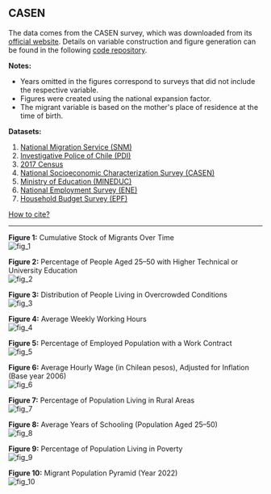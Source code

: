 ## CASEN  
The data comes from the CASEN survey, which was downloaded from its [official website](https://observatorio.ministeriodesarrollosocial.gob.cl/encuesta-casen). Details on variable construction and figure generation can be found in the following [code repository](https://github.com/NucleoMIGRA/Plataforma_privado/tree/main/bases/casen).  

**Notes:**  
- Years omitted in the figures correspond to surveys that did not include the respective variable.  
- Figures were created using the national expansion factor.  
- The migrant variable is based on the mother's place of residence at the time of birth.

**Datasets:**
1. [National Migration Service (SNM)](../eng_md/SNM.md)
2. [Investigative Police of Chile (PDI)](../eng_md/PDI.md)
3. [2017 Census](../eng_md/CENSO.md)
4. [National Socioeconomic Characterization Survey (CASEN)](./CASEN.md)
5. [Ministry of Education (MINEDUC)](../eng_md/MINEDUC.md)
6. [National Employment Survey (ENE)](../eng_md/ENE.md)
7. [Household Budget Survey (EPF)](../eng_md/EPF.md)

[How to cite?](../eng_md/citation.md)

---

**Figure 1:** Cumulative Stock of Migrants Over Time  
![fig_1](https://github.com/NucleoMIGRA/migra/blob/main/eng/casen/figuras_svg/fig_1.svg?raw=true)

**Figure 2:** Percentage of People Aged 25–50 with Higher Technical or University Education  
![fig_2](https://github.com/NucleoMIGRA/migra/blob/main/eng/casen/figuras/fig_2.png?raw=true)

**Figure 3:** Distribution of People Living in Overcrowded Conditions  
![fig_3](https://github.com/NucleoMIGRA/migra/blob/main/eng/bases/casen/figuras/fig_3.png?raw=true)

**Figure 4:** Average Weekly Working Hours  
![fig_4](https://github.com/NucleoMIGRA/migra/blob/main/eng/bases/casen/figuras/fig_4.png?raw=true)

**Figure 5:** Percentage of Employed Population with a Work Contract  
![fig_5](https://github.com/NucleoMIGRA/migra/blob/main/eng/bases/casen/figuras/fig_5.png?raw=true)

**Figure 6:** Average Hourly Wage (in Chilean pesos), Adjusted for Inflation (Base year 2006)  
![fig_6](https://github.com/NucleoMIGRA/migra/blob/main/eng/bases/casen/figuras/fig_6.png?raw=true)

**Figure 7:** Percentage of Population Living in Rural Areas  
![fig_7](https://github.com/NucleoMIGRA/migra/blob/main/eng/bases/casen/figuras/fig_7.png?raw=true)

**Figure 8:** Average Years of Schooling (Population Aged 25–50)  
![fig_8](https://github.com/NucleoMIGRA/migra/blob/main/eng/bases/casen/figuras/fig_9.png?raw=true)

**Figure 9:** Percentage of Population Living in Poverty  
![fig_9](https://github.com/NucleoMIGRA/migra/blob/main/eng/bases/casen/figuras/fig_10.png?raw=true)

**Figure 10:** Migrant Population Pyramid (Year 2022)  
![fig_10](https://github.com/NucleoMIGRA/migra/blob/main/eng/bases/casen/figuras/fig_8.png?raw=true)

